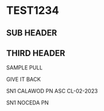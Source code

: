 # TEST1234
## SUB HEADER
## THIRD HEADER


SAMPLE PULL


GIVE IT BACK


SN1 CALAWOD PN ASC CL-02-2023

SN1 NOCEDA PN
